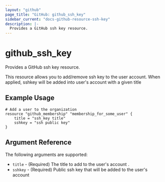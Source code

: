 ```yaml
---
layout: "github"
page_title: "GitHub: github_ssh_key"
sidebar_current: "docs-github-resource-ssh-key"
description: |-
  Provides a GitHub ssh key resource.
---
```


# github\_ssh_key

Provides a GitHub ssh key resource.

This resource allows you to add/remove ssh key to the user account. When applied,
sshkey will be added into user's account with a given title

## Example Usage

```
# Add a user to the organization
resource "github_membership" "membership_for_some_user" {
    title = "ssh_key title"
    sshkey = "ssh public key"
}
```

## Argument Reference

The following arguments are supported:

* `title` - (Required) The title to add to the user's account .
* `sshkey` - (Required) Public ssh key that will be added to the user's account
